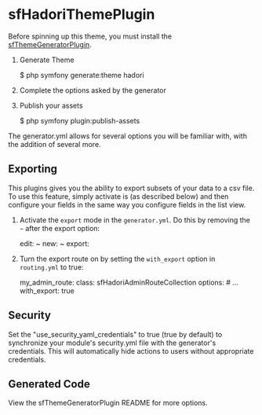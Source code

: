 sfHadoriThemePlugin
===================

Before spinning up this theme, you must install the
[sfThemeGeneratorPlugin](http://github.com/bshaffer/sfThemeGeneratorPlugin).

 1. Generate Theme

    $ php symfony generate:theme hadori

 1. Complete the options asked by the generator

 1. Publish your assets

    $ php symfony plugin:publish-assets

The generator.yml allows for several options you will be familiar with,
with the addition of several more.

Exporting
---------

This plugins gives you the ability to export subsets of your data to a csv
file. To use this feature, simply activate is (as described below) and
then configure your fields in the same way you configure fields in the
list view.

 1. Activate the `export` mode in the `generator.yml`. Do this by removing
    the `~` after the export option:

    edit:    ~
    new:     ~
    export:

 1. Turn the export route on by setting the `with_export` option in `routing.yml`
    to true:

    my_admin_route:
      class: sfHadoriAdminRouteCollection
      options:
        # ...
        with_export:          true

Security
--------

Set the "use_security_yaml_credentials" to true (true by default) to
synchronize your module's security.yml file with the generator's credentials.
This will automatically hide actions to users without appropriate credentials.

Generated Code
--------------

View the sfThemeGeneratorPlugin README for more options.